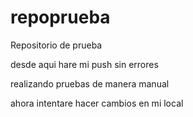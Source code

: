 # repoprueba
Repositorio de prueba

desde aqui hare mi push sin errores

realizando pruebas de manera manual

ahora intentare hacer cambios en mi local
